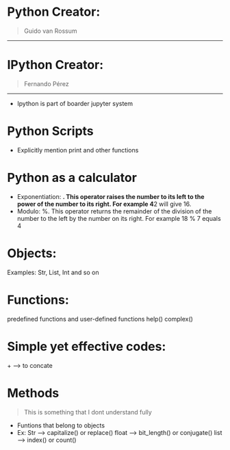 # Python Creator:
>Guido van Rossum
***
# IPython Creator:
>Fernando Pérez
***
* Ipython is part of boarder jupyter system

# Python Scripts
* Explicitly mention print and other functions

# Python as a calculator
* Exponentiation: **. This operator raises the number to its left to the power of the number to its right. For example 4**2 will give 16.
* Modulo: %. This operator returns the remainder of the division of the number to the left by the number on its right. For example 18 % 7 equals 4

# Objects:
Examples: Str, List, Int and so on
# Functions:
predefined functions and user-defined functions
help()
complex()

# Simple yet effective codes:
\+ --> to concate

# Methods
> This is something that I dont understand fully
* Funtions that belong to objects
* Ex: Str --> capitalize() or replace()
      float --> bit_length() or conjugate()
      list --> index() or count()
